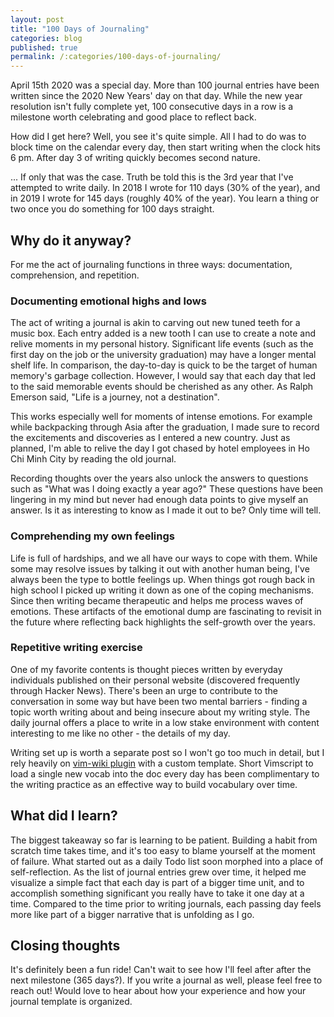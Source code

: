 ```yaml
---
layout: post
title: "100 Days of Journaling"
categories: blog
published: true
permalink: /:categories/100-days-of-journaling/
---
```


April 15th 2020 was a special day. More than 100 journal entries have been written since the 2020 New Years' day on that day. While the new year resolution isn't fully complete yet, 100 consecutive days in a row is a milestone worth celebrating and good place to reflect back.

How did I get here? Well, you see it's quite simple. All I had to do was to block time on the calendar every day, then start writing when the clock hits 6 pm. After day 3 of writing quickly becomes second nature.

... If only that was the case. Truth be told this is the 3rd year that I've attempted to write daily. In 2018 I wrote for 110 days (30% of the year), and in 2019 I wrote for 145 days (roughly 40% of the year). You learn a thing or two once you do something for 100 days straight.

## Why do it anyway?

For me the act of journaling functions in three ways: documentation, comprehension, and repetition.

### Documenting emotional highs and lows

The act of writing a journal is akin to carving out new tuned teeth for a music box. Each entry added is a new tooth I can use to create a note and relive moments in my personal history. Significant life events (such as the first day on the job or the university graduation) may have a longer mental shelf life. In comparison, the day-to-day is quick to be the target of human memory's garbage collection. However, I would say that each day that led to the said memorable events should be cherished as any other. As Ralph Emerson said, "Life is a journey, not a destination".

This works especially well for moments of intense emotions. For example while backpacking through Asia after the graduation, I made sure to record the excitements and discoveries as I entered a new country. Just as planned, I'm able to relive the day I got chased by hotel employees in Ho Chi Minh City by reading the old journal.

Recording thoughts over the years also unlock the answers to questions such as "What was I doing exactly a year ago?" These questions have been lingering in my mind but never had enough data points to give myself an answer. Is it as interesting to know as I made it out to be? Only time will tell.

### Comprehending my own feelings

Life is full of hardships, and we all have our ways to cope with them. While some may resolve issues by talking it out with another human being, I've always been the type to bottle feelings up. When things got rough back in high school I picked up writing it down as one of the coping mechanisms. Since then writing became therapeutic and helps me process waves of emotions. These artifacts of the emotional dump are fascinating to revisit in the future where reflecting back highlights the self-growth over the years.

### Repetitive writing exercise

One of my favorite contents is thought pieces written by everyday individuals published on their personal website (discovered frequently through Hacker News). There's been an urge to contribute to the conversation in some way but have been two mental barriers - finding a topic worth writing about and being insecure about my writing style. The daily journal offers a place to write in a low stake environment with content interesting to me like no other - the details of my day.

Writing set up is worth a separate post so I won't go too much in detail, but I rely heavily on [vim-wiki plugin](http://vimwiki.github.io) with a custom template. Short Vimscript to load a single new vocab into the doc every day has been complimentary to the writing practice as an effective way to build vocabulary over time.

## What did I learn?

The biggest takeaway so far is learning to be patient. Building a habit from scratch time takes time, and it's too easy to blame yourself at the moment of failure. What started out as a daily Todo list soon morphed into a place of self-reflection. As the list of journal entries grew over time, it helped me visualize a simple fact that each day is part of a bigger time unit, and to accomplish something significant you really have to take it one day at a time. Compared to the time prior to writing journals, each passing day feels more like part of a bigger narrative that is unfolding as I go.

## Closing thoughts

It's definitely been a fun ride! Can't wait to see how I'll feel after after the next milestone (365 days?). If you write a journal as well, please feel free to reach out! Would love to hear about how your experience and how your journal template is organized.

